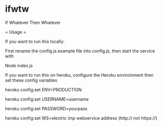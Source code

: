 ifwtw
=====

If Whatever Then Whatever

= Usage =

If you want to run this locally:

First rename the config.js.example file into config.js, then start the service with

Node index.js


If you want to run this on heroku, configure the Heroku enviroinment then set these config variables

heroku config:set ENV=PRODUCTION

heroku config:set USERNAME=username

heroku config:set PASSWORD=yourpass

heroku config:set WS=electric imp webservice address (http:// not https://)